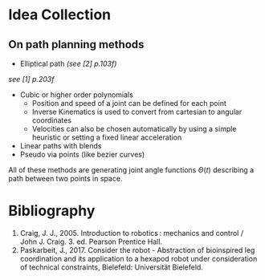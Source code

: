 # Idea Collection

## On path planning methods

+ Elliptical path *(see [2] p.103f)*

*see [1] p.203f*
+ Cubic or higher order polynomials
  - Position and speed of a joint can be defined for each point
  - Inverse Kinematics is used to convert from cartesian to angular coordinates
  - Velocities can also be chosen automatically by using a simple heuristic or setting a fixed linear acceleration
+ Linear paths with blends
+ Pseudo via points (like bezier curves)

All of these methods are generating joint angle functions $\Theta(t)$ describing a path between two points in space.



# Bibliography
1. Craig, J. J., 2005. Introduction to robotics : mechanics and control / John J. Craig. 3. ed. Pearson Prentice Hall. 
2. Paskarbeit, J., 2017. Consider the robot - Abstraction of bioinspired leg coordination and its application to a hexapod robot under consideration of technical constraints, Bielefeld: Universität Bielefeld.
